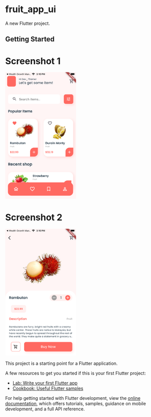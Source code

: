 # fruit_app_ui

A new Flutter project.

## Getting Started


# Screenshot 1

<img src="https://github.com/Mirzaazmath/fruit_app_ui/blob/main/assets/output/Screenshot1.png" height="400">

# Screenshot 2

<img src="https://github.com/Mirzaazmath/fruit_app_ui/blob/main/assets/output/Screenshot2.png" height="400">

This project is a starting point for a Flutter application.

A few resources to get you started if this is your first Flutter project:

- [Lab: Write your first Flutter app](https://docs.flutter.dev/get-started/codelab)
- [Cookbook: Useful Flutter samples](https://docs.flutter.dev/cookbook)

For help getting started with Flutter development, view the
[online documentation](https://docs.flutter.dev/), which offers tutorials,
samples, guidance on mobile development, and a full API reference.
